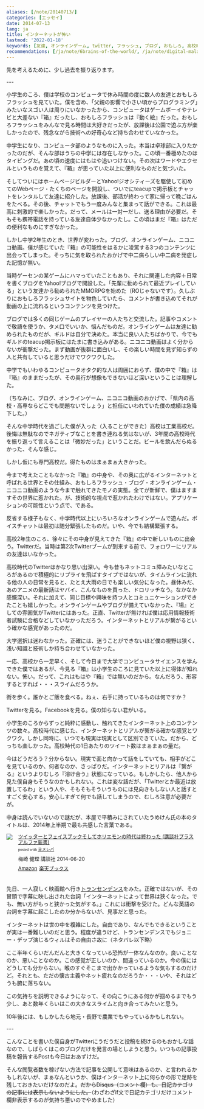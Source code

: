 ```yaml
---
aliases: [/note/20140713/]
categories: [エッセイ]
date: 2014-07-13
lang: ja
title: インターネットが怖い
lastmod: '2022-01-18'
keywords: [友達, オンラインゲーム, twitter, フラッシュ, ブログ, おもしろ, 高校時代, ニコニコ動画, インターネット, 勧め]
recommendations: [/ja/note/6brains-of-the-world/, /ja/note/digital-malawi-2023/, /ja/note/td-to-amazon/]
---
```


先を考えるために、少し過去を振り返ります。

\-\-\-

小学生のころ、僕は学校のコンピュータで休み時間の度に数人の友達とおもしろフラッシュを見ていた。僕を含め、「父親の影響で小さい頃からプログラミング」みたいなスゴい人は周りにいなかったから、コンピュータはゲームボーイやテレビと大差ない『箱』だったし、おもしろフラッシュは『動く絵』だった。おもしろフラッシュをみんなで見る時間は大好きだったが、放課後は公園で遊ぶ方が楽しかったので、残念ながら技術への好奇心など持ち合わせていなかった。

中学生になり、コンピュータ部のようなものに入った。本当は卓球部に入りたかったのだが、そんな部はうちの中学には存在しなかった。この頃一番極めたのはタイピングだ。あの頃の速度にはもはや追いつけない。その次はワードやエクセルというものを覚えて、『箱』が思っていた以上に便利なものだと気づいた。

そしてついにはホームページビルダーとYahoo!ジオシティーズを駆使して初めてのWebページ・たくちのページを開設し、ついでにteacupで掲示板とチャットをレンタルして友達に紹介した。放課後、部活が終わって家に帰って晩ごはんをたべる。その後、チャットでもう一度みんなと集まって話ができる。これは最高に刺激的で楽しかった。だって、メールは一対一だし、送る理由が必要だ。そもそも携帯電話を持っている友達自体少なかったし。この頃はまだ『箱』はただの便利なものにすぎなかった。

しかし中学2年生のとき、世界が変わった。ブログ、オンラインゲーム、ニコニコ動画。僕が感じていた『箱』の可能性をはるかに凌駕する3つのコンテンツに出会ってしまった。そっちに気を取られたおかげで中二病らしい中二病を発症した記憶が無い。

当時ゲーセンの某ゲームにハマっていたこともあり、それに関連した内容＋日常を書くブログをYahoo!ブログで開設した。「先輩に勧められて最近プレイしている」という友達から勧められたMMORPGを始めた（ROじゃないです）。久しぶりにおもしろフラッシュサイトを物色していたら、コメントが書き込めてそれが動画の上に流れるというコンテンツを見つけた。

ブログでは多くの同じゲームのプレイヤーの人たちと交流した。記事やコメントで敬語を使うか、タメ口でいいか、悩んだものだ。オンラインゲームは友達に勧められたものだが、ギルドは自分で決めた。本当に良い人たちばかりで、今でもギルドのteacup掲示板にはたまに書き込みがある。ニコニコ動画はよく分からないが衝撃だった。まず動画が抜群に面白いし、その楽しい時間を見ず知らずの人と共有していると思うだけでワクワクした。

中学でもいわゆるコンピュータオタク的な人は周囲におらず、僕の中で『箱』は『箱』のままだったが、その奥行が想像もできないほど深いということは理解した。

（ちなみに、ブログ、オンラインゲーム、ニコニコ動画のおかげで、「県内の高校・高専ならどこでも問題ないでしょう」と担任にいわれていた僕の成績は急降下した。）

そんな中学時代を過ごした僕が入った（入ることができた）高校は工業高校だ。後悔は無駄なのでネガティブなことを書き連ねる気はないが、3年間の高校時代を振り返って言えることは「微妙だった」ということだ。ビールを飲んだらぬるかった、そんな感じ。

しかし仮にも専門高校だ。得たものはまぁまぁ大きかった。

今まで考えたこともなかった『箱』の中身や、その奥に広がるインターネットと呼ばれる世界とその仕組み、おもしろフラッシュ・ブログ・オンラインゲーム・ニコニコ動画のような今まで触れてきたモノの実態。全てが新鮮で、僕はますますその世界に惹かれた。が、技術的な視点で惹かれたわけではない。アプリケーションの可能性という点で、である。

反省する様子もなく、中学時代以上にいろいろなオンラインゲームで遊んだ。ボイスチャットは最初は随分緊張したものだ。いや、今でも結構緊張する。

高校2年生のころ、徐々にその中身が見えてきた『箱』の中で新しいものに出会う。Twitterだ。当時は第2次Twitterブームが到来する前で、フォロワーにリアルの友達はいなかった。

高校時代のTwitterはかなり思い出深い。今も昔もネットコミュ障みたいなところがあるので積極的にリプライを飛ばすタイプではないが、タイムラインに流れる他の人の日常を見ると、たとえ大雨の日でも楽しい気分になった。昼休みだ、あのアニメの最新話はヤバイ、こんなものを買った、ドロリッチなう。なかなか感慨深い。それに加えて、同じ目標や興味を持つ人とコミュニケーションができたことも嬉しかった。オンラインゲームやブログが備えていなかった、『場』としての雰囲気がTwitterにはあった。正直、Twitterが無ければ僕は応用情報技術者試験に合格などしていなかっただろう。インターネットとリアルが繋がるという確かな感覚があったのだ。

大学選択は迷わなかった。正確には、迷うことができないほど僕の視野は狭く、浅い知識と技術しか持ち合わせていなかった。

一応、高校から一足早く、そして今日まで大学でコンピュータサイエンスを学んできた僕ではあるが、今見る『箱』は小学生のころに見ていた以上に得体が知れない。怖い。だって、これはもはや『箱』では無いのだから。なんだろう、形容するとすれば・・・スライムだろうか。

街を歩く。誰かとご飯を食べる。ねぇ、右手に持っているものは何ですか？

Twitterを見る。Facebookを見る。僕の知らない君がいる。

小学生のころからずっと純粋に感動し、触れてきたインターネット上のコンテンツの数々。高校時代に感じた、インターネットとリアルが繋がる確かな感覚とワクワク。しかし同時に、いつでも現実は現実として区別できていた。だから、どっちも楽しかった。高校時代の1日あたりのツイート数はまぁまぁの量だ。

今はどうだろう？分からない。現実で面と向かって話をしていても、相手がどこを見ているのか、何者なのか、さっぱりだ。インターネットとリアルは『繋がる』というよりむしろ『溶け合う』状態になっている。もしかしたら、他人から見た僕自身もそうなのかもしれない。これは変な話だが、「Twitterとか最近は放置してるわ」という人や、そもそもそういうものには見向きもしない人と話すとすごく安心する。安心しすぎて何でも話してしまうので、むしろ注意が必要だが。

中身は読んでいないので謎だが、本屋で平積みにされていたうめけん氏の本のタイトルは、2014年上半期で最も共感した言葉である。

<div class="booklink-box" style="text-align:left;padding-bottom:20px;font-size:small;/zoom: 1;overflow: hidden;"><div class="booklink-image" style="float:left;margin:0 15px 10px 0;"><a href="http://www.amazon.co.jp/exec/obidos/asin/4062728567/takuti-22/" name="booklink" rel="nofollow" target="_blank"><img src="http://ecx.images-amazon.com/images/I/51GC3QBHk-L._SL160_.jpg" style="border: none;" /></a></div><div class="booklink-info" style="line-height:120%;/zoom: 1;overflow: hidden;"><div class="booklink-name" style="margin-bottom:10px;line-height:120%"><a href="http://www.amazon.co.jp/exec/obidos/asin/4062728567/takuti-22/" rel="nofollow" name="booklink" target="_blank">ツイッターとフェイスブックそしてホリエモンの時代は終わった (講談社プラスアルファ新書)</a><div class="booklink-powered-date" style="font-size:8pt;margin-top:5px;font-family:verdana;line-height:120%">posted with <a href="http://yomereba.com" rel="nofollow" target="_blank">ヨメレバ</a></div></div><div class="booklink-detail" style="margin-bottom:5px;">梅崎 健理 講談社 2014-06-20    </div><div class="booklink-link2" style="margin-top:10px;"><div class="shoplinkamazon" style="display:inline;margin-right:5px"><a href="http://www.amazon.co.jp/exec/obidos/asin/4062728567/takuti-22/" rel="nofollow" target="_blank" title="アマゾン" >Amazon</a></div><div class="shoplinkrakuten" style="display:inline;margin-right:5px"><a href="http://hb.afl.rakuten.co.jp/hgc/10952997.eae88ca3.10952998.38cdd415/?pc=http%3A%2F%2Fbooks.rakuten.co.jp%2Frb%2F12776988%2F%3Fscid%3Daf_ich_link_urltxt%26m%3Dhttp%3A%2F%2Fm.rakuten.co.jp%2Fev%2Fbook%2F" rel="nofollow" target="_blank" title="楽天ブックス" >楽天ブックス</a></div>                                </div></div><div class="booklink-footer" style="clear: left"></div></div>

先日、一人寂しく映画館へ行き[トランセンデンス](http://transcendence.jp/)をみた。正確ではないが、その冒頭で字幕に映し出された台詞「インターネットによって世界は狭くなった。でも、無い方がもっと狭かった気がする。」これには衝撃を受けた。どんな英語の台詞を字幕に起こしたのか分からないが、見事だと思った。

インターネットは世の中を複雑にした。自由であり、なんでもできるということが実は一番難しいのだと思う。程度が違うけど、トランセンデンスでもジョニー・デップ演じるウィルはその自由さ故に（ネタバレ以下略）

ここ半年くらいだんだんと大きくなっている恐怖が一体なんなのか。良いことなのか、悪いことなのか。この感覚が正しいのか、間違っているのか。今の僕にはどうしても分からない。喉のすぐそこまで出かかっているような気もするのだけど。それとも、ただの懐古主義やネット疲れなのだろうか・・・いや、それはどうも腑に落ちない。

この気持ちを説明できるようになって、その向こうにある何かが掴めるまでもう少し、あと数年くらいはこの大きなスライムと向き合ってみたいと思う。

10年後には、もしかしたら地元・長野で農業でもやっているかもしれない。

\-\-\-

こんなことを書いた僕自身がTwitterにうだうだと投稿を続けるのもおかしな話なので、しばらくはこのブログだけを発言の場としようと思う。いつもの記事投稿を報告するPostも今日はおあずけだ。

そんな閲覧者数を稼げない方法で記事を公開して意味はあるのか、と言われるかもしれないが、まぁなんというか、僕はインターネット上に何らかの形で足跡を残しておきたいだけなのだよ。<del>だからDisqus（コメント欄）も、日記カテゴリの記事には表示しないようにした。</del>（わざわざif文で日記カテゴリだけコメント欄非表示するのが気持ち悪いのでやめました）

